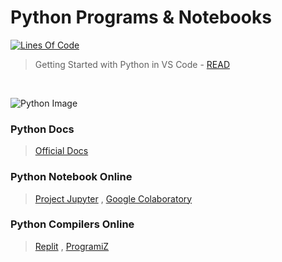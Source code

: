# Python Programs & Notebooks

[![Lines Of Code](https://tokei.rs/b1/github.com/Koushikon/Py.Programs?category=code)](https://github.com/Koushikon/Py.Programs)

> 

> Getting Started with Python in VS Code - [READ](https://code.visualstudio.com/docs/python/python-tutorial)

<br />

![Python Image](https://github.com/Koushikon/Py.Programs/blob/main/Python-3.svg?raw=true)
<br />

### Python Docs
> [Official Docs](https://docs.python.org/3/)

### Python Notebook Online
> [Project Jupyter](https://jupyter.org/try) ,
> [Google Colaboratory](https://colab.research.google.com/notebooks/)


### Python Compilers Online
> [Replit](https://replit.com/languages/python3) ,
> [ProgramiZ](https://www.programiz.com/python-programming/online-compiler/)